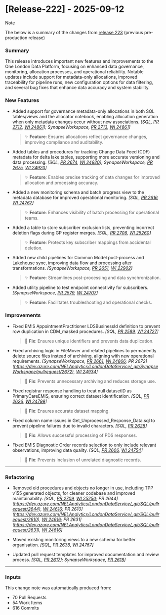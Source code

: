 # [Release-222] - 2025-09-12

> [!NOTE]
> The below is a summary of the changes from [release 223](Release-223.md) (previous pre-production release)

### Summary

This release introduces important new features and improvements to the One London Data Platform, focusing on enhanced data governance, monitoring, allocation processes, and operational reliability. Notable updates include support for metadata-only allocations, improved traceability for pipeline runs, new configuration options for data filtering, and several bug fixes that enhance data accuracy and system stability.


### New Features

- Added support for governance metadata-only allocations in both SQL tables/views and the allocator notebook, enabling allocation generation when only metadata changes occur without new associations. *[SQL, [PR 2712](https://dev.azure.com/NELAnalytics/LondonDataService/_git/SQL/pullrequest/2712), [WI 24861](https://dev.azure.com/NELAnalytics/LondonDataService/_workitems/edit/24861)]; SynapseWorkspace, [PR 2713](https://dev.azure.com/NELAnalytics/LondonDataService/_git/SynapseWorkspace/pullrequest/2713), [WI 24861](https://dev.azure.com/NELAnalytics/LondonDataService/_workitems/edit/24861)]*
    > ✨ **Feature**: Ensures allocations reflect governance changes, improving compliance and auditability.

- Added tables and procedures for tracking Change Data Feed (CDF) metadata for delta lake tables, supporting more accurate versioning and data processing. *[SQL, [PR 2674](https://dev.azure.com/NELAnalytics/LondonDataService/_git/SQL/pullrequest/2674), [WI 24920](https://dev.azure.com/NELAnalytics/LondonDataService/_workitems/edit/24920)]; SynapseWorkspace, [PR 2675](https://dev.azure.com/NELAnalytics/LondonDataService/_git/SynapseWorkspace/pullrequest/2675), [WI 24920](https://dev.azure.com/NELAnalytics/LondonDataService/_workitems/edit/24920)]*
    > ✨ **Feature**: Enables precise tracking of data changes for improved allocation and processing accuracy.

- Added a new monitoring schema and batch progress view to the metadata database for improved operational monitoring. *[SQL, [PR 2616](https://dev.azure.com/NELAnalytics/LondonDataService/_git/SQL/pullrequest/2616), [WI 24767](https://dev.azure.com/NELAnalytics/LondonDataService/_workitems/edit/24767)]*
    > ✨ **Feature**: Enhances visibility of batch processing for operational teams.

- Added a table to store subscriber exclusion lists, preventing incorrect deletion flags during GP register merges. *[SQL, [PR 2706](https://dev.azure.com/NELAnalytics/LondonDataService/_git/SQL/pullrequest/2706), [WI 25260](https://dev.azure.com/NELAnalytics/LondonDataService/_workitems/edit/25260)]*
    > ✨ **Feature**: Protects key subscriber mappings from accidental deletion.

- Added new child pipelines for Common Model post-process and Lakehouse sync, improving data flow and processing after transformations. *[SynapseWorkspace, [PR 2651](https://dev.azure.com/NELAnalytics/LondonDataService/_git/SynapseWorkspace/pullrequest/2651), [WI 22902](https://dev.azure.com/NELAnalytics/LondonDataService/_workitems/edit/22902)]*
    > ✨ **Feature**: Streamlines post-processing and data synchronization.

- Added utility pipeline to test endpoint connectivity for subscribers. *[SynapseWorkspace, [PR 2579](https://dev.azure.com/NELAnalytics/LondonDataService/_git/SynapseWorkspace/pullrequest/2579), [WI 24707](https://dev.azure.com/NELAnalytics/LondonDataService/_workitems/edit/24707)]*
    > ✨ **Feature**: Facilitates troubleshooting and operational checks.

### Improvements

- Fixed EMIS AppointmentPractitioner LDSBusinessId definition to prevent row duplication in CDM_masked procedures. *[SQL, [PR 2589](https://dev.azure.com/NELAnalytics/LondonDataService/_git/SQL/pullrequest/2589), [WI 24727](https://dev.azure.com/NELAnalytics/LondonDataService/_workitems/edit/24727)]*
    > 🐞 **Fix**: Ensures unique identifiers and prevents data duplication.

- Fixed archiving logic in FileMover and related pipelines to permanently delete source files instead of archiving, aligning with new operational requirements. *[SynapseWorkspace, [PR 2661](https://dev.azure.com/NELAnalytics/LondonDataService/_git/SynapseWorkspace/pullrequest/2661), [WI 24866](https://dev.azure.com/NELAnalytics/LondonDataService/_workitems/edit/24866); PR 2672](https://dev.azure.com/NELAnalytics/LondonDataService/_git/SynapseWorkspace/pullrequest/2672), [WI 24934](https://dev.azure.com/NELAnalytics/LondonDataService/_workitems/edit/24934)]*
    > 🐞 **Fix**: Prevents unnecessary archiving and reduces storage use.

- Fixed registrar response handling to treat null datasetID as PrimaryCareEMIS, ensuring correct dataset identification. *[SQL, [PR 2626](https://dev.azure.com/NELAnalytics/LondonDataService/_git/SQL/pullrequest/2626), [WI 24799](https://dev.azure.com/NELAnalytics/LondonDataService/_workitems/edit/24799)]*
    > 🐞 **Fix**: Ensures accurate dataset mapping.

- Fixed column name issues in Get_Unprocessed_Response_Data.sql to prevent pipeline failures due to invalid characters. *[SQL, [PR 2628](https://dev.azure.com/NELAnalytics/LondonDataService/_git/SQL/pullrequest/2628)]*
    > 🐞 **Fix**: Allows successful processing of PDS responses.

- Fixed EMIS Diagnostic Order records selection to only include relevant observations, improving data quality. *[SQL, [PR 2606](https://dev.azure.com/NELAnalytics/LondonDataService/_git/SQL/pullrequest/2606), [WI 24754](https://dev.azure.com/NELAnalytics/LondonDataService/_workitems/edit/24754)]*
    > 🐞 **Fix**: Prevents inclusion of unrelated diagnostic records.

---

### Refactoring

- Removed old procedures and objects no longer in use, including TPP v155 generated objects, for cleaner codebase and improved maintainability. *[SQL, [PR 2709](https://dev.azure.com/NELAnalytics/LondonDataService/_git/SQL/pullrequest/2709), [WI 25250](https://dev.azure.com/NELAnalytics/LondonDataService/_workitems/edit/25250); PR 2644](https://dev.azure.com/NELAnalytics/LondonDataService/_git/SQL/pullrequest/2644), [WI 24616](https://dev.azure.com/NELAnalytics/LondonDataService/_workitems/edit/24616); PR 2610](https://dev.azure.com/NELAnalytics/LondonDataService/_git/SQL/pullrequest/2610), [WI 24616](https://dev.azure.com/NELAnalytics/LondonDataService/_workitems/edit/24616); PR 2631](https://dev.azure.com/NELAnalytics/LondonDataService/_git/SQL/pullrequest/2631), [WI 24616](https://dev.azure.com/NELAnalytics/LondonDataService/_workitems/edit/24616)]*

- Moved existing monitoring views to a new schema for better organisation. *[SQL, [PR 2636](https://dev.azure.com/NELAnalytics/LondonDataService/_git/SQL/pullrequest/2636), [WI 24767](https://dev.azure.com/NELAnalytics/LondonDataService/_workitems/edit/24767)]*

- Updated pull request templates for improved documentation and review process. *[SQL, [PR 2617](https://dev.azure.com/NELAnalytics/LondonDataService/_git/SQL/pullrequest/2617)]; SynapseWorkspace, [PR 2618](https://dev.azure.com/NELAnalytics/LondonDataService/_git/SynapseWorkspace/pullrequest/2618)]*

---

### Inputs

This change note was automatically produced from:

- 70 Pull Requests
- 54 Work Items
- 616 Commits